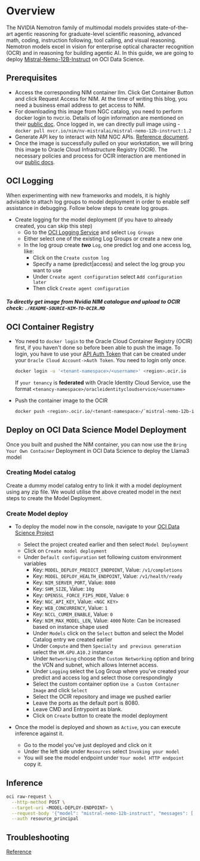 # Overview

The NVIDIA Nemotron family of multimodal models provides state-of-the-art agentic reasoning for graduate-level scientific reasoning, advanced math, coding, instruction following, tool calling, and visual reasoning. Nemotron models excel in vision for enterprise optical character recognition (OCR) and in reasoning for building agentic AI.
In this guide, we are going to deploy [Mistral-Nemo-12B-Instruct](https://catalog.ngc.nvidia.com/orgs/nim/teams/nv-mistralai/containers/mistral-nemo-12b-instruct) on OCI Data Science.


## Prerequisites
* Access the corresponding NIM container llm. Click Get Container Button and click Request Access for NIM. At the time of writing this blog, you need a business email address to get access to NIM.
* For downloading this image from NGC catalog, you need to perform docker login to nvcr.io. Details of login information are mentioned on their [public doc](https://docs.nvidia.com/launchpad/ai/base-command-coe/latest/bc-coe-docker-basics-step-02.html).
Once logged in, we can directly pull image using -  
`docker pull nvcr.io/nim/nv-mistralai/mistral-nemo-12b-instruct:1.2`
* Generate API key to interact with NIM NGC APIs. [Reference document](https://org.ngc.nvidia.com/setup/api-key).
* Once the image is successfully pulled on your workstation, we will bring this image to Oracle Cloud Infrastructure Registry (OCIR). The necessary policies and process for OCIR interaction are mentioned in our [public docs](https://docs.oracle.com/en-us/iaas/data-science/using/mod-dep-byoc.htm).

## OCI Logging
When experimenting with new frameworks and models, it is highly advisable to attach log groups to model deployment in order to enable self assistance in debugging. Follow below steps to create log groups.

* Create logging for the model deployment (if you have to already created, you can skip this step)
  * Go to the [OCI Logging Service](https://cloud.oracle.com/logging/log-groups) and select `Log Groups`
  * Either select one of the existing Log Groups or create a new one
  * In the log group create ***two*** `Log`, one predict log and one access log, like:
    * Click on the `Create custom log`
    * Specify a name (predict|access) and select the log group you want to use
    * Under `Create agent configuration` select `Add configuration later`
    * Then click `Create agent configuration`


##### To directly get image from Nvidia NIM catalogue and upload to OCIR check: ```./README-SOURCE-NIM-TO-OCIR.MD```

## OCI Container Registry

* You need to `docker login` to the Oracle Cloud Container Registry (OCIR) first, if you haven't done so before been able to push the image. To login, you have to use your [API Auth Token](https://docs.oracle.com/en-us/iaas/Content/Registry/Tasks/registrygettingauthtoken.htm) that can be created under your `Oracle Cloud Account->Auth Token`. You need to login only once.

    ```bash
    docker login -u '<tenant-namespace>/<username>' <region>.ocir.io
    ```

  If `your tenancy` is **federated** with Oracle Identity Cloud Service, use the format `<tenancy-namespace>/oracleidentitycloudservice/<username>`

* Push the container image to the OCIR

    ```bash
    docker push <region>.ocir.io/<tenant-namespace>/`mistral-nemo-12b-instruct:1.2`
    ```

## Deploy on OCI Data Science Model Deployment

Once you built and pushed the NIM container, you can now use the `Bring Your Own Container` Deployment in OCI Data Science to deploy the Llama3 model

### Creating Model catalog

Create a dummy model catalog entry to link it with a model deployment using any zip file.
We would utilise the above created model in the next steps to create the Model Deployment. 

### Create Model deploy

* To deploy the model now in the console, navigate to your [OCI Data Science Project](https://cloud.oracle.com/data-science/project)
  * Select the project created earlier and then select `Model Deployment`
  * Click on `Create model deployment`
  * Under `Default configuration` set following custom environment variables
      * Key: `MODEL_DEPLOY_PREDICT_ENDPOINT`, Value: `/v1/completions`
      * Key: `MODEL_DEPLOY_HEALTH_ENDPOINT`, Value: `/v1/health/ready`
      * Key: `NIM_SERVER_PORT`, Value: `8080`
      * Key: `SHM_SIZE`, Value: `10g`
      * Key: `OPENSSL_FORCE_FIPS_MODE`, Value: `0`
      * Key: `NGC_API_KEY`, Value: `<NGC KEY>`
      * Key: `WEB_CONCURRENCY`, Value: `1`
      * Key: `NCCL_CUMEM_ENABLE`, Value: `0`
      * Key: `NIM_MAX_MODEL_LEN`, Value: `4000` Note: Can be increased based on instance shape used
    * Under `Models` click on the `Select` button and select the Model Catalog entry we created earlier
    * Under `Compute` and then `Specialty and previous generation` select the `VM.GPU.A10.2` instance
    * Under `Networking` choose the `Custom Networking` option and bring the VCN and subnet, which allows Internet access.
    * Under `Logging` select the Log Group where you've created your predict and access log and select those correspondingly
    * Select the custom container option `Use a Custom Container Image` and click `Select`
    * Select the OCIR repository and image we pushed earlier
    * Leave the ports as the default port is 8080.
    * Leave CMD and Entrypoint as blank.
    * Click on `Create` button to create the model deployment

* Once the model is deployed and shown as `Active`, you can execute inference against it.
  * Go to the model you've just deployed and click on it
  * Under the left side under `Resources` select `Invoking your model`
  * You will see the model endpoint under `Your model HTTP endpoint` copy it.

## Inference

  ```bash
  oci raw-request \
    --http-method POST \
    --target-uri <MODEL-DEPLOY-ENDPOINT> \
    --request-body '{"model": "mistral-nemo-12b-instruct", "messages": [ { "role":"user", "content":"Hello! How are you?" }, { "role":"assistant", "content":"Hi! I am quite well, how can I help you today?" }, { "role":"user", "content":"Can you write me a song?" } ], "top_p": 1, "n": 1, "max_tokens": 200, "stream": false, "frequency_penalty": 1.0, "stop": ["hello"] }' \
    --auth resource_principal
  ```

## Troubleshooting

[Reference](https://github.com/oracle-samples/oci-data-science-ai-samples/tree/main/model-deployment/containers/llama2#troubleshooting)
